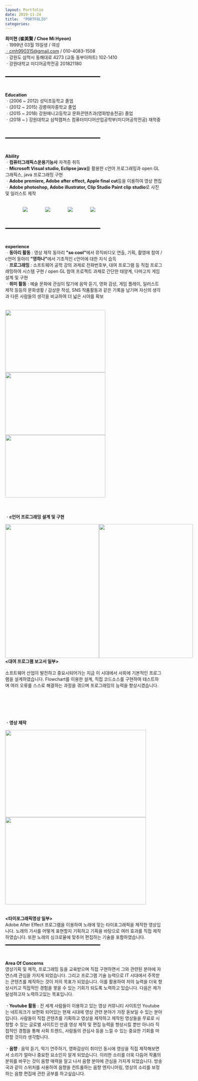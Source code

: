 ```yaml
---
layout: Portfolio
date: 2019-11-24
title:  "PORTFOLIO"
categories: 
---
```


<b>최미현 (崔美賢 / Choe Mi Hyeon)</b>
<br>ㆍ1999년 03월 15일생 / 여성
<br>ㆍcmh990315@gmail.com / 010-4083-1508
<br>ㆍ강원도 삼척시 동해대로 4273 (교동 동부아파트) 102-1410
<br>ㆍ강원대학교 미디어공학전공 201821180
<br><br>
<hr align="left" style="border: solid 1.5px black; width: 60%;">
<br><br>
<b>Education</b>
<br>ㆍ(2006 ~ 2012) 성덕초등학교 졸업
<br>ㆍ(2012 ~ 2015) 강릉여자중학교 졸업
<br>ㆍ(2015 ~ 2018) 강원애니고등학교 문화콘텐츠과(영화방송전공) 졸업
<br>ㆍ(2018 ~     ) 강원대학교 삼척캠퍼스 컴퓨터미디어산업공학부(미디어공학전공) 재학중
<br><br><br>
<hr align="left" style="border: solid 1.5px black; width: 60%;">
<br><br>
<b>Ability</b>
<br>ㆍ<b>컴퓨터그래픽스운용기능사</b> 자격증 취득
<br>ㆍ<b>Microsoft Visual studio, Eclipse java</b>를 활용한 c언어 프로그래밍과 open GL 그래픽스, java 프로그래밍 구현
<br>ㆍ<b>Adobe premiere, Adobe after effect, Apple final cut</b>등을 이용하여 영상 편집
<br>ㆍ<b>Adobe photoshop, Adobe illustrator, Clip Studio Paint clip studio</b>로 사진 및 일러스트 제작
<br><br><br>&emsp;&emsp;&emsp;&emsp;<img src="https://ifh.cc/g/fd4le.png">&emsp;&emsp;&emsp;&emsp;<img src="https://ifh.cc/g/98doQ.png">&emsp;&emsp;&emsp;&emsp;<img src="https://ifh.cc/g/CW3Cr.png">&emsp;&emsp;&emsp;&emsp;<img src="https://ifh.cc/g/832s0.png">
<br><br><br>
<hr align="left" style="border: solid 1.5px black; width: 60%;">
<br><br>
<b>experience</b>
<br>ㆍ<b>동아리 활동</b> : 영상 제작 동아리 <b>"so cool"</b>에서 뮤직비디오 연출, 기획, 촬영에 참여 / c언어 동아리 <b>"영하나"</b>에서 기초적인 c언어에 대한 지식 습득
<br>ㆍ<b>프로그래밍</b> : 소프트웨어 공학 강의 과제로 전화번호부, 대여 프로그램 등 직접 프로그래밍하여 시스템 구현 / open GL 참여 프로젝트 과제로 간단한 태양계, 다마고치 게임 설계 및 구현
<br>ㆍ<b>취미 활동</b> : 예술 문화에 관심이 많기에 음악 듣기, 영화 감상, 게임 플레이, 일러스트 제작 등등의 문화생활 / 감상문 작성, SNS 작품활동과 같은 기록을 남기며 자신의 생각과 다른 사람들의 생각을 비교하여 더 넓은 시야를 확보
<br><br>
<br><img src="https://ifh.cc/g/pNnEx.png" height="200" width="320"><img src="https://ifh.cc/g/8AKRz.png" height="200" width="320"><img src="https://ifh.cc/g/8VIyP.png" height="200" width="320">
<br><br><br>
<br><b>ㆍc언어 프로그래밍 설계 및 구현</b>
<p><div style="width:600px;height:428px;float:left;"><img src="https://ifh.cc/g/kq9Ld.png" height="428" width="300"><img src="https://ifh.cc/g/PJvho.jpg" height="428" width="300"></div><br><br>
<br><b>&#60;대여 프로그램 보고서 일부&#62;</b>
<br><br>
소프트웨어 산업이 발전하고 중요시되어가는 지금 이 시대에서 사회에 기본적인 프로그램을 설계하였습니다. Flowchart를 이용한 설계, 직접 코드소스를 구현하여 테스트하며 여러 오류를 스스로 해결하는 과정을 겪으며 프로그래밍의 능력을 향상시켰습니다.</p>
<br><br><br><br>
<br><b>ㆍ영상 제작</b>
<p><img src="https://ifh.cc/g/sf3n8.png" height="279" width="450"><img src="https://ifh.cc/g/ASyJ4.png" height="279" width="450">
<br><br>
<br><b>&#60;타이포그래픽영상 일부&#62;</b><br>
Adobe After Effect 프로그램을 이용하여 노래에 맞는 타이포그래픽을 제작한 영상입니다. 노래의 가사를 어떻게 표현할지 기획하고 기획을 바탕으로 여러 효과를 직접 제작하였습니다. 또한 노래의 싱크로율에 맞추어 편집하는 기술을 포함하였습니다.</p>
<hr align="left" style="border: solid 1.5px black; width: 60%;"></p>
<br><br>
<b>Area Of Concerns</b>
<br>영상기획 및 제작, 프로그래밍 등을 교육받으며 직접 구현하면서 그와 관련된 분야에 자연스레 관심을 가지게 되었습니다. 그리고 프로그램 기술 능력으로 IT 시대에서 주목받는 콘텐츠를 제작하는 것이 저의 목표가 되었습니다. 이를 활용하여 저의 능력을 더욱 향상시키고 직접적인 경험을 쌓을 수 있는 기회가 되도록 노력하고 있습니다. 다음은 제가 달성하고자 노력하고있는 목표입니다.
<br><br>
<b>ㆍYoutube 활동</b> : 전 세계 사람들이 이용하고 있는 영상 커뮤니티 사이트인 Youtube는 네트워크가 보편화 되어있는 현재 시대에 영상 관련 분야가 가장 돋보일 수 있는 분야입니다. 사람들이 직접 콘텐츠를 기획하고 영상을 제작하고 제작된 영상들을 무료로 시청할 수 있는 글로벌 사이트인 만큼 영상 제작 및 편집 능력을 향상시킬 뿐만 아니라 직접적인 경험을 통해 사회 트렌드, 사람들의 관심사 등을 느낄 수 있는 중요한 기회를 마련할 것이라 생각합니다.
<br><br>
<b>ㆍ음향</b> : 음악 듣기, 악기 연주하기, 영화감상이 취미인 동시에 영상을 직접 제작해보면서 소리가 얼마나 중요한 요소인지 알게 되었습니다. 이러한 소리를 더욱 다듬어 작품의 분위를 바꾸는 것이 음향 매력을 알고 나서 음향 분야에 관심을 가지게 되었습니다. 방송국과 같이 스위처를 사용하여 음향을 컨트롤하는 음향 엔지니어링, 영상의 소리를 보정하는 음향 편집에 관한 공부를 하고싶습니다.
<br><br>

